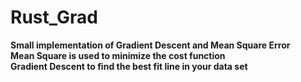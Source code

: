 # Rust_Grad
**Small implementation of Gradient Descent and Mean Square Error**  
**Mean Square is used to minimize the cost function**  
**Gradient Descent to find the best fit line in your data set**

